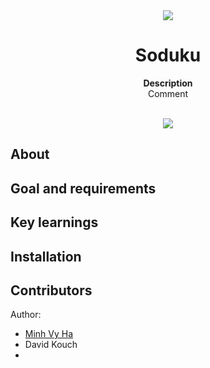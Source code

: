 <div align="center"><img src="app/src/main/res/mipmap-xhdpi/ic_launcher.png"></div>
<h1 align="center">Soduku</h1>
<p align="center"><strong>Description</strong>
<br>Comment</p>
<br/>
<div align="center"><img src="demo.gif"></img></div>
<h2>About</h2>
<h2>Goal and requirements</h2>
<h2>Key learnings</h2>
<h2>Installation</h2>
<h2>Contributors</h2>

Author: 
- <a href="https://www.linkedin.com/in/minhvyha/" target="_blank">Minh Vy Ha</a>
- David Kouch
-
